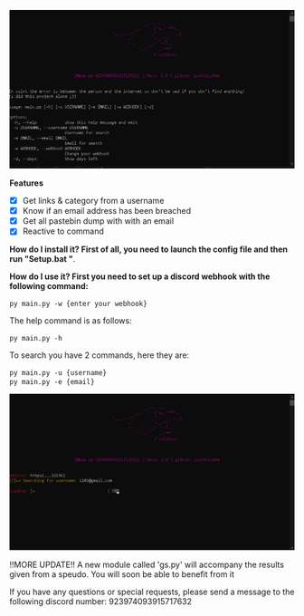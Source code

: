 ![menu](photo/1.png)


**Features**
- [x] Get links & category from a username
- [X] Know if an email address has been breached
- [X] Get all pastebin dump with with an email
- [X] Reactive to command

**How do I install it? First of all, you need to launch the config file and then run "Setup.bat "**.

**How do I use it? First you need to set up a discord webhook with the following command:**
```
py main.py -w {enter your webhook}
```
The help command is as follows:
```
py main.py -h
```

To search you have 2 commands, here they are:
```
py main.py -u {username}
py main.py -e {email}
```
![new2](photo/2.png)

!!MORE UPDATE!!
A new module called 'gs.py' will accompany the results given from a speudo. You will soon be able to benefit from it

If you have any questions or special requests, please send a message to the following discord number: 923974093915717632



